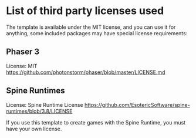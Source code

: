 # List of third party licenses used
The template is available under the MIT license, and you can use it for anything, some included packages may have special license requirements:

## Phaser 3
License: MIT
https://github.com/photonstorm/phaser/blob/master/LICENSE.md

## Spine Runtimes
License: Spine Runtime License
https://github.com/EsotericSoftware/spine-runtimes/blob/3.8/LICENSE

If you use this template to create games with the Spine Runtime, you must have your own license.

